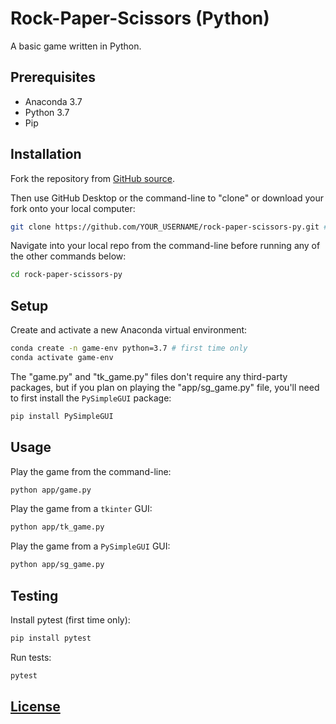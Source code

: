# Rock-Paper-Scissors (Python)

A basic game written in Python.

## Prerequisites

  + Anaconda 3.7
  + Python 3.7
  + Pip

## Installation

Fork the repository from [GitHub source](https://github.com/prof-rossetti/rock-paper-scissors-py).

Then use GitHub Desktop or the command-line to "clone" or download your fork onto your local computer:

```sh
git clone https://github.com/YOUR_USERNAME/rock-paper-scissors-py.git # this is the HTTP address, but you could alternatively use the SSH address
```

Navigate into your local repo from the command-line before running any of the other commands below:

```sh
cd rock-paper-scissors-py
```

## Setup

Create and activate a new Anaconda virtual environment:

```sh
conda create -n game-env python=3.7 # first time only
conda activate game-env
```

The "game.py" and "tk_game.py" files don't require any third-party packages, but if you plan on playing the "app/sg_game.py" file, you'll need to first install the `PySimpleGUI` package:

```sh
pip install PySimpleGUI
```

## Usage

Play the game from the command-line:

```sh
python app/game.py
```

Play the game from a `tkinter` GUI:

```sh
python app/tk_game.py
```

Play the game from a `PySimpleGUI` GUI:

```sh
python app/sg_game.py
```

## Testing

Install pytest (first time only):

```sh
pip install pytest
```

Run tests:

```sh
pytest
```

## [License](/LICENSE.md)
